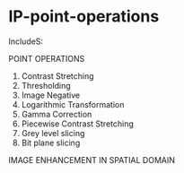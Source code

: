 # IP-point-operations
IncludeS:

POINT OPERATIONS
1. Contrast Stretching
2. Thresholding
3. Image Negative
4. Logarithmic Transformation
5. Gamma Correction
6. Piecewise Contrast Stretching
7. Grey level slicing
8. Bit plane slicing

IMAGE ENHANCEMENT IN SPATIAL DOMAIN
